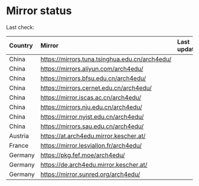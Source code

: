 <script src="./time.js"></script>
# Mirror status
Last check: <script type="text/javascript">localize(1721161170.8290343);</script>

|Country|Mirror|Last update|
|:------|:-----|:----------|
|China|https://mirrors.tuna.tsinghua.edu.cn/arch4edu/|<script type="text/javascript">localize(1721111880);</script>|
|China|https://mirrors.aliyun.com/arch4edu/|<script type="text/javascript">localize(1721111880);</script>|
|China|https://mirrors.bfsu.edu.cn/arch4edu/|<script type="text/javascript">localize(1721111880);</script>|
|China|https://mirrors.cernet.edu.cn/arch4edu/|<script type="text/javascript">localize(1721111880);</script>|
|China|https://mirror.iscas.ac.cn/arch4edu/|<script type="text/javascript">localize(1721111880);</script>|
|China|https://mirrors.nju.edu.cn/arch4edu/|<script type="text/javascript">localize(1721068503);</script>|
|China|https://mirror.nyist.edu.cn/arch4edu/|<script type="text/javascript">localize(1721111880);</script>|
|China|https://mirrors.sau.edu.cn/arch4edu/|<script type="text/javascript">localize(1721111880);</script>|
|Austria|https://at.arch4edu.mirror.kescher.at/|<script type="text/javascript">localize(1721111880);</script>|
|France|https://mirror.lesviallon.fr/arch4edu/|<script type="text/javascript">localize(1721111880);</script>|
|Germany|https://pkg.fef.moe/arch4edu/|<script type="text/javascript">localize(1721111880);</script>|
|Germany|https://de.arch4edu.mirror.kescher.at/|<script type="text/javascript">localize(1721111880);</script>|
|Germany|https://mirror.sunred.org/arch4edu/|<script type="text/javascript">localize(1721111880);</script>|

<script src="./tablefilter/tablefilter.js"></script>
<script src="./table.js"></script>
